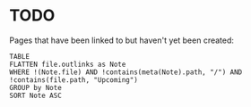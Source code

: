 # TODO
Pages that have been linked to but haven't yet been created:
```dataview
TABLE
FLATTEN file.outlinks as Note
WHERE !(Note.file) AND !contains(meta(Note).path, "/") AND !contains(file.path, "Upcoming")
GROUP by Note
SORT Note ASC
```
